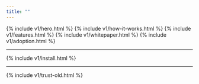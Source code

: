 ```yaml
---
title: ""
---
```


<div x-data="{ curl: true }">
{% include v1/hero.html %}
{% include v1/how-it-works.html %}
{% include v1/features.html %}
{% include v1/whitepaper.html %}
{% include v1/adoption.html %}
<hr class="my-10 md:my-20"/>
{% include v1/install.html %}
<hr class="my-10 md:my-20"/>
{% include v1/trust-old.html %}
</div>

